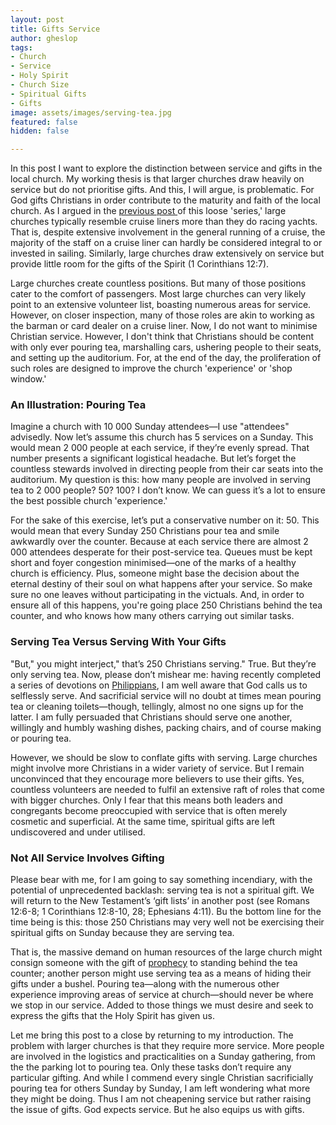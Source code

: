 ```yaml
---
layout: post
title: Gifts Service
author: gheslop
tags:
- Church
- Service
- Holy Spirit
- Church Size
- Spiritual Gifts
- Gifts
image: assets/images/serving-tea.jpg
featured: false
hidden: false

---
```

In this post I want to explore the distinction between service and gifts in the local church. My working thesis is that larger churches draw heavily on service but do not prioritise gifts. And this, I will argue, is problematic. For God gifts Christians in order contribute to the maturity and faith of the local church. As I argued in the [previous post ](https://rekindle.co.za/content/2021-04-20-church-cruise-liner-racing-yacht "Church As Cruise Liner")of this loose 'series,' large churches typically resemble cruise liners more than they do racing yachts. That is, despite extensive involvement in the general running of a cruise, the majority of the staff on a cruise liner can hardly be considered integral to or invested in sailing. Similarly, large churches draw extensively on service but provide little room for the gifts of the Spirit (1 Corinthians 12:7).

Large churches create countless positions. But many of those positions cater to the comfort of passengers. Most large churches can very likely point to an extensive volunteer list, boasting numerous areas for service. However, on closer inspection, many of those roles are akin to working as the barman or card dealer on a cruise liner. Now, I do not want to minimise Christian service. However, I don't think that Christians should be content with only ever pouring tea, marshalling cars, ushering people to their seats, and setting up the auditorium. For, at the end of the day, the proliferation of such roles are designed to improve the church 'experience' or 'shop window.'

### An Illustration: Pouring Tea

Imagine a church with 10 000 Sunday attendees—I use "attendees" advisedly. Now let’s assume this church has 5 services on a Sunday. This would mean 2 000 people at each service, if they’re evenly spread. That number presents a significant logistical headache. But let’s forget the countless stewards involved in directing people from their car seats into the auditorium. My question is this: how many people are involved in serving tea to 2 000 people? 50? 100? I don’t know. We can guess it’s a lot to ensure the best possible church 'experience.'

For the sake of this exercise, let’s put a conservative number on it: 50. This would mean that every Sunday 250 Christians pour tea and smile awkwardly over the counter. Because at each service there are almost 2 000 attendees desperate for their post-service tea. Queues must be kept short and foyer congestion minimised—one of the marks of a healthy church is efficiency. Plus, someone might base the decision about the eternal destiny of their soul on what happens after your service. So make sure no one leaves without participating in the victuals. And, in order to ensure all of this happens, you're going place 250 Christians behind the tea counter, and who knows how many others carrying out similar tasks.

### Serving Tea Versus Serving With Your Gifts

"But," you might interject," that’s 250 Christians serving." True. But they’re only serving tea. Now, please don’t mishear me: having recently completed a series of devotions on [Philippians](https://rekindle.co.za/content/2020-09-15-philippians-2-25-30-devotional "Philippians 2:25-30 Devotional"), I am well aware that God calls us to selflessly serve. And sacrificial service will no doubt at times mean pouring tea or cleaning toilets—though, tellingly, almost no one signs up for the latter. I am fully persuaded that Christians should serve one another, willingly and humbly washing dishes, packing chairs, and of course making or pouring tea.

However, we should be slow to conflate gifts with serving. Large churches might involve more Christians in a wider variety of service. But I remain unconvinced that they encourage more believers to use their gifts. Yes, countless volunteers are needed to fulfil an extensive raft of roles that come with bigger churches. Only I fear that this means both leaders and congregants become preoccupied with service that is often merely cosmetic and superficial. At the same time, spiritual gifts are left undiscovered and under utilised.

### Not All Service Involves Gifting

Please bear with me, for I am going to say something incendiary, with the potential of unprecedented backlash: serving tea is not a spiritual gift. We will return to the New Testament’s ‘gift lists’ in another post (see Romans 12:6-8; 1 Corinthians 12:8-10, 28; Ephesians 4:11). Bu the bottom line for the time being is this: those 250 Christians may very well not be exercising their spiritual gifts on Sunday because they are serving tea.

That is, the massive demand on human resources of the large church might consign someone with the gift of [prophecy](https://rekindle.co.za/content/reclaiming-a-place-for-prophecy-in-church-gatherings/ "Reclaiming Prophecy") to standing behind the tea counter; another person might use serving tea as a means of hiding their gifts under a bushel. Pouring tea—along with the numerous other experience improving areas of service at church—should never be where we stop in our service. Added to those things we must desire and seek to express the gifts that the Holy Spirit has given us.

Let me bring this post to a close by returning to my introduction. The problem with larger churches is that they require more service. More people are involved in the logistics and practicalities on a Sunday gathering, from the the parking lot to pouring tea. Only these tasks don’t require any particular gifting. And while I commend every single Christian sacrificially pouring tea for others Sunday by Sunday, I am left wondering what more they might be doing. Thus I am not cheapening service but rather raising the issue of gifts. God expects service. But he also equips us with gifts.
